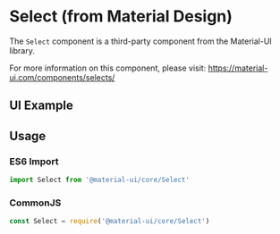 # Select (from Material Design)

The `Select` component is a third-party component from the Material-UI library. 

For more information on this component, please visit: https://material-ui.com/components/selects/

## UI Example

<!-- STORY -->

## Usage

### ES6 Import
```js
import Select from '@material-ui/core/Select'
```

### CommonJS

```js
const Select = require('@material-ui/core/Select')
```